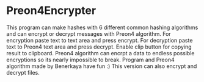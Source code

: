 # Preon4Encrypter
This program can make hashes with 6 different common hashing algorithms and can encrypt or decrypt messages with Preon4 algorithm.
For encryption paste text to text area and press encrypt. For decryption paste text to Preon4 text area and press decrypt. Enable clip button for copying result to clipboard.
Preon4 algorithm can encrpt a data to endless possible encryptions so its nearly impossible to break.
Program and Preon4 algorithm made by Benerkaya have fun :)
This version can also encrypt and decrypt files.

